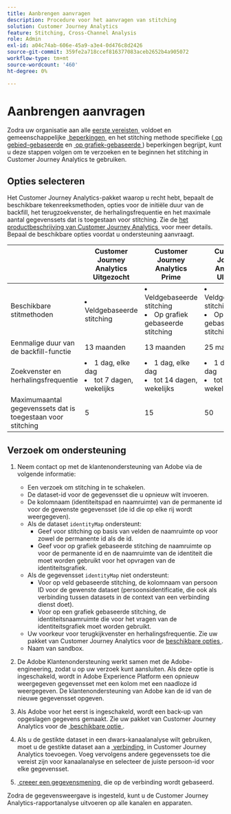 ```yaml
---
title: Aanbrengen aanvragen
description: Procedure voor het aanvragen van stitching
solution: Customer Journey Analytics
feature: Stitching, Cross-Channel Analysis
role: Admin
exl-id: a04c74ab-606e-45a9-a3e4-0d476c8d2426
source-git-commit: 359fe2a718ccef816377083aceb2652b4a905072
workflow-type: tm+mt
source-wordcount: '460'
ht-degree: 0%

---
```


# Aanbrengen aanvragen

Zodra uw organisatie aan alle [&#x200B; eerste vereisten &#x200B;](overview.md#prerequisites) voldoet en gemeenschappelijke [&#x200B; beperkingen &#x200B;](overview.md#limitations) en het stitching methode specifieke ([&#x200B; op gebied-gebaseerde &#x200B;](fbs.md#limitations) en [&#x200B; op grafiek-gebaseerde &#x200B;](gbs.md#limitations)) beperkingen begrijpt, kunt u deze stappen volgen om te verzoeken en te beginnen het stitching in Customer Journey Analytics te gebruiken.

## Opties selecteren

Het Customer Journey Analytics-pakket waarop u recht hebt, bepaalt de beschikbare tekenreeksmethoden, opties voor de initiële duur van de backfill, het terugzoekvenster, de herhalingsfrequentie en het maximale aantal gegevenssets dat is toegestaan voor stitching. Zie de [&#x200B; het productbeschrijving van Customer Journey Analytics &#x200B;](https://helpx.adobe.com/legal/product-descriptions/customer-journey-analytics.html) voor meer details. Bepaal de beschikbare opties voordat u ondersteuning aanvraagt.

| | Customer Journey Analytics <br/> Uitgezocht | Customer Journey Analytics <br/> Prime | Customer Journey Analytics <br/> Ultimate |
|---|---|---|---|
| Beschikbare stitmethoden | <li>Veldgebaseerde stitching</li> | <li>Veldgebaseerde stitching</li><li>Op grafiek gebaseerde stitching</li> | <li>Veldgebaseerde stitching</li><li>Op grafiek gebaseerde stitching</li> |
| Eenmalige duur van de backfill-functie | 13 maanden | 13 maanden | 25 maanden |
| Zoekvenster en herhalingsfrequentie | <li>1 dag, elke dag</li><li>tot 7 dagen, wekelijks</li> | <li>1 dag, elke dag</li><li>tot 14 dagen, wekelijks</li> | <li>1 dag, elke dag</li><li>tot 30 dagen, wekelijks</li> |
| Maximumaantal gegevenssets dat is toegestaan voor stitching | 5 | 15 | 50 |

## Verzoek om ondersteuning

1. Neem contact op met de klantenondersteuning van Adobe via de volgende informatie:

   - Een verzoek om stitching in te schakelen.
   - De dataset-id voor de gegevensset die u opnieuw wilt invoeren.
   - De kolomnaam (identiteitspad en naamruimte) van de permanente id voor de gewenste gegevensset (de id die op elke rij wordt weergegeven).
   - Als de dataset `identityMap` ondersteunt:
      - Geef voor stitching op basis van velden de naamruimte op voor zowel de permanente id als de id.
      - Geef voor op grafiek gebaseerde stitching de naamruimte op voor de permanente id en de naamruimte van de identiteit die moet worden gebruikt voor het opvragen van de identiteitsgrafiek.
   - Als de gegevensset `identityMap` niet ondersteunt:
      - Voor op veld gebaseerde stitching, de kolomnaam van persoon ID voor de gewenste dataset (persoonsidentificatie, die ook als verbinding tussen datasets in de context van een verbinding dienst doet).
      - Voor op een grafiek gebaseerde stitching, de identiteitsnaamruimte die voor het vragen van de identiteitsgrafiek moet worden gebruikt.
   - Uw voorkeur voor terugkijkvenster en herhalingsfrequentie. Zie uw pakket van Customer Journey Analytics voor de [&#x200B; beschikbare opties &#x200B;](#options).
   - Naam van sandbox.


2. De Adobe Klantenondersteuning werkt samen met de Adobe-engineering, zodat u op uw verzoek kunt aansluiten. Als deze optie is ingeschakeld, wordt in Adobe Experience Platform een opnieuw weergegeven gegevensset met een kolom met een naadloze id weergegeven. De klantenondersteuning van Adobe kan de id van de nieuwe gegevensset opgeven.
3. Als Adobe voor het eerst is ingeschakeld, wordt een back-up van opgeslagen gegevens gemaakt. Zie uw pakket van Customer Journey Analytics voor de [&#x200B; beschikbare optie &#x200B;](#options).

4. Als u de gestikte dataset in een dwars-kanaalanalyse wilt gebruiken, moet u de gestikte dataset aan a [&#x200B; verbinding &#x200B;](../connections/overview.md) in Customer Journey Analytics toevoegen. Voeg vervolgens andere gegevenssets toe die vereist zijn voor kanaalanalyse en selecteer de juiste persoon-id voor elke gegevensset.

5. [&#x200B; creeer een gegevensmening &#x200B;](/help/data-views/create-dataview.md) die op de verbinding wordt gebaseerd.

<!-- To do: Paragraph on backfill once product and marketing determine the best way forward. -->

Zodra de gegevensweergave is ingesteld, kunt u de Customer Journey Analytics-rapportanalyse uitvoeren op alle kanalen en apparaten.

<!-- Uncomment once stitching UI is available (for limited testing)..

### Do It Yourself

|Positive|[!BADGE New Feature]{type=Positive before-title="false"}|

{{release-limited-testing-section}}

Alternatively, you can set up and use stitching through the Customer Journey Analytics user interface:

1. Go to the [Create and manage stitched datasets](stitching-ui.md) and follow steps to rekey your dataset.

2. [Create a connection](/help/connections/create-connection.md) in Customer Journey Analytics using the newly generated dataset and any other datasets that you want to include. Choose the correct person ID for each dataset.

3. [Create a connection](/help/connections/create-connection.md) in Customer Journey Analytics using the newly generated dataset and any other datasets that you want to include. Choose the correct person ID for each dataset.
   
4. [Create a data view](/help/data-views/create-dataview.md) based on the connection.

Once the data view is set up, the cross-channel analysis in Customer Journey Analytics is just like any other analysis in Customer Journey Analytics, except now the data operates across channels and devices.

-->
